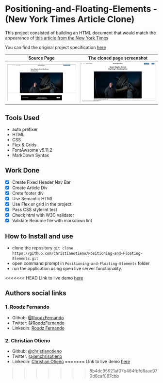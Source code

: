 # Positioning-and-Floating-Elements - (New York Times Article Clone)

This project consisted of building an HTML document that would match the appearance of [this article from the New York Times](https://www.nytimes.com/2014/03/18/science/space/detection-of-waves-in-space-buttresses-landmark-theory-of-big-bang.html?_r=0)

You can find the original project specification [here](https://www.theodinproject.com/courses/html5-and-css3/lessons/positioning-and-floating-elements)

|Source Page|The cloned page screenshot|
|:---:|:---:|
|![Screeenshot](./src/img/screenshot-2.png " NYT page screenshot")|![Screeenshot](./src/img/screenshot.png "NYT Youtube page screenshot")|

## Tools Used

- auto prefixer
- HTML
- CSS
- Flex & Grids
- FontAwsome v5.11.2
- MarkDown Syntax

## Work Done

- [x] Create Fixed Header Nav Bar
- [x] Create Article Div
- [x] Crete footer div
- [x] Use Semantic HTML
- [x] Use Flex or grid in the project
- [x] Pass CSS stylelint test
- [x] Check html with W3C validator
- [x] Validate Readme file with markdown lint

## How to Install and use

- clone the repository `git clone https://github.com/christianotieno/Positioning-and-Floating-Elements.git`
- open command prompt in `Positioning-and-Floating-Elements` folder
- run the application using open live server functionality.

<<<<<<< HEAD
LInk to live demo [here](https://christianotieno.github.io/Positioning-and-Floating-Elements/.)

## Authors social links

### 1. Roodz Fernando

- Github: [@RoodzFernando](https://github.com/RoodzFernando)
- Twitter: [@RoodzFernando](https://twitter.com/RoodzFernando)
- Linkedin: [Roodz Fernando](https://www.linkedin.com/in/roodz-fernando-fleurant/)

### 2. Christian Otieno

- Github: [@christianotieno](https://github.com/christianotieno)
- Twitter: [@iamchrisotieno](https://twitter.com/iamchrisotieno)
- Linkedin: [Christian Otieno](https://www.linkedin.com/in/christianotieno/)
=======
LInk to live demo [here](https://roodzfernando.github.io/Positioning-and-Floating-Elements/)
>>>>>>> 8b4dc95921af07b484fbfd8aae970d6caf087cbb
